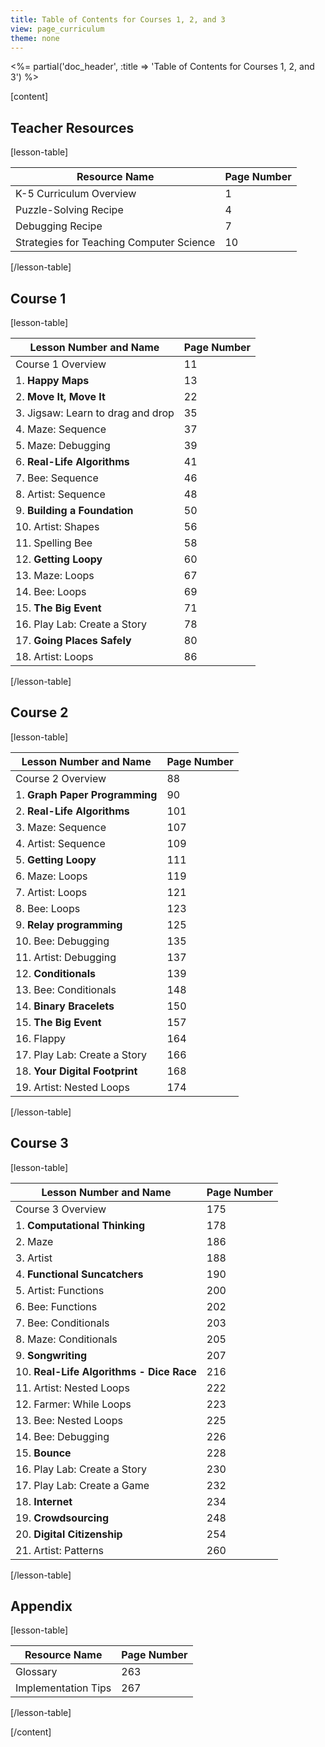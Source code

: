 ```yaml
---
title: Table of Contents for Courses 1, 2, and 3
view: page_curriculum
theme: none
---
```


<%= partial('doc_header', :title => 'Table of Contents for Courses 1, 2, and 3') %>

[content]

## Teacher Resources

[lesson-table]

| Resource Name | Page Number |
|---------------|-------------|
| K-5 Curriculum Overview | 1 |
| Puzzle-Solving Recipe | 4 |
| Debugging Recipe | 7 |
| Strategies for Teaching Computer Science | 10 |

[/lesson-table]

## Course 1

[lesson-table]

| Lesson Number and Name | Page Number |
|------------------------|-------------|
|  Course 1 Overview | 11 |
|  1. **Happy Maps** | 13 |
|  2. **Move It, Move It** | 22 |
|  3. Jigsaw: Learn to drag and drop | 35 |
|  4. Maze: Sequence | 37 |
|  5. Maze: Debugging | 39 |
|  6. **Real-Life Algorithms** | 41 |
|  7. Bee: Sequence | 46 |
|  8. Artist: Sequence | 48 |
|  9. **Building a Foundation** | 50 |
| 10. Artist: Shapes | 56 |
| 11. Spelling Bee | 58 |
| 12. **Getting Loopy** | 60 |
| 13. Maze: Loops | 67 |
| 14. Bee: Loops | 69 |
| 15. **The Big Event** | 71 |
| 16. Play Lab: Create a Story | 78 |
| 17. **Going Places Safely** | 80 |
| 18. Artist: Loops | 86 |

[/lesson-table]

## Course 2

[lesson-table]

| Lesson Number and Name | Page Number |
|------------------------|-------------|
|  Course 2 Overview | 88 |
|  1. **Graph Paper Programming** | 90 |
|  2. **Real-Life Algorithms** | 101 |
|  3. Maze: Sequence | 107 |
|  4. Artist: Sequence | 109 |
|  5. **Getting Loopy** | 111 |
|  6. Maze: Loops | 119 |
|  7. Artist: Loops | 121 |
|  8. Bee: Loops | 123 |
|  9. **Relay programming** | 125 |
| 10. Bee: Debugging | 135 |
| 11. Artist: Debugging | 137 |
| 12. **Conditionals** | 139 |
| 13. Bee: Conditionals | 148 |
| 14. **Binary Bracelets** | 150 |
| 15. **The Big Event** | 157 |
| 16. Flappy | 164 |
| 17. Play Lab: Create a Story | 166 |
| 18. **Your Digital Footprint** | 168 |
| 19. Artist: Nested Loops | 174 |

[/lesson-table]

## Course 3

[lesson-table]

| Lesson Number and Name | Page Number |
|------------------------|-------------|
|  Course 3 Overview | 175 |
|  1. **Computational Thinking** | 178 | 
|  2. Maze | 186 |
|  3. Artist | 188 | 
|  4. **Functional Suncatchers** | 190 | 
|  5. Artist: Functions | 200 | 
|  6. Bee: Functions | 202 |  
|  7. Bee: Conditionals | 203 |  
|  8. Maze: Conditionals | 205 | 
|  9. **Songwriting** | 207 |  
| 10. **Real-Life Algorithms - Dice Race** | 216 | 
| 11. Artist: Nested Loops | 222 |  
| 12. Farmer: While Loops | 223 | 
| 13. Bee: Nested Loops | 225 | 
| 14. Bee: Debugging | 226 | 
| 15. **Bounce** | 228 |    
| 16. Play Lab: Create a Story | 230 |  
| 17. Play Lab: Create a Game | 232 | 
| 18. **Internet** | 234 |   
| 19. **Crowdsourcing** | 248 | 
| 20. **Digital Citizenship** | 254 |
| 21. Artist: Patterns | 260 |   

[/lesson-table]

## Appendix

[lesson-table]

| Resource Name | Page Number |
|---------------|-------------|
|  Glossary | 263 |
|  Implementation Tips | 267 |

[/lesson-table]

[/content]


<link rel="stylesheet" type="text/css" href="../morestyle.css"/>
